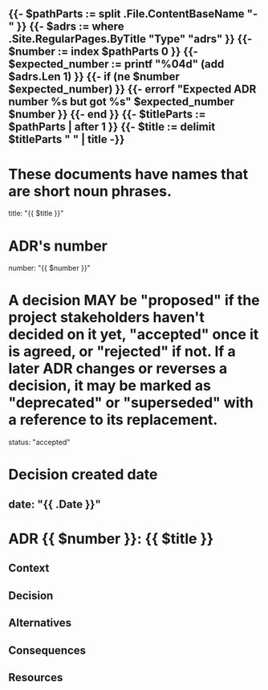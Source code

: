 {{- $pathParts := split .File.ContentBaseName "-" }}
{{- $adrs := where .Site.RegularPages.ByTitle "Type" "adrs" }}
{{- $number := index $pathParts 0 }}
{{- $expected_number := printf "%04d" (add $adrs.Len 1) }}
{{- if (ne $number $expected_number) }}
    {{- errorf "Expected ADR number %s but got %s" $expected_number $number }}
{{- end }}
{{- $titleParts := $pathParts | after 1 }}
{{- $title := delimit $titleParts " " | title -}}
---
# These documents have names that are short noun phrases.
title: "{{ $title }}"
# ADR's number
number: "{{ $number }}"
# A decision **MAY** be "proposed" if the project stakeholders haven't decided on it yet, "accepted" once it is agreed, or "rejected" if not. If a later ADR changes or reverses a decision, it may be marked as "deprecated" or "superseded" with a reference to its replacement.
status: "accepted"
# Decision created date
date: "{{ .Date }}"
---

# ADR {{ $number }}: {{ $title }}

<!-- These documents have names that are short noun phrases. -->

## Context

<!-- This section describes the forces at play, including technological, political, social, and project local. These forces are probably in tension, and should be called out as such. The language in this section is value-neutral. It is simply describing facts. -->

## Decision

<!-- This section describes our response to these forces. It is stated in full sentences, with active voice. "We **MUST** …" -->

## Alternatives

<!-- This section describes **considered** alternatives to the _decision_. Each _alternative_ **MUST** have a **Verdict** specifying the reason it was not choosen. -->

## Consequences

<!-- This section describes the resulting context, after applying the _decision_. All consequences should be listed here, not just the "positive" ones. A particular decision may have positive, negative, and neutral consequences, but all of them affect the team and project in the future. -->

## Resources

<!-- This section lists references, sources, or further reading recommendations that were used to form the _decision_ or provide an additional context. -->
